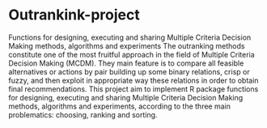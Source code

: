 Outrankink-project
==================

Functions for designing, executing and sharing Multiple Criteria Decision Making methods, algorithms and experiments
The outranking methods constitute one of the most fruitful approach in the field of Multiple Criteria Decision Making (MCDM).
They main feature is to compare all feasible alternatives or actions by pair building up some binary relations, crisp or fuzzy, and then exploit in appropriate way these relations in order to obtain final recommendations.
This project aim to implement R package functions for designing, executing and sharing Multiple Criteria Decision Making methods, algorithms and experiments, according to the three main problematics: choosing, ranking and sorting.
